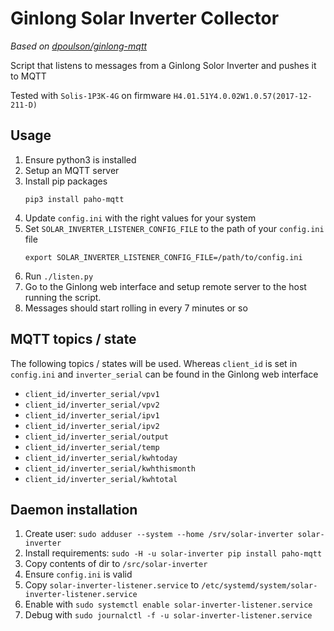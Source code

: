 # Ginlong Solar Inverter Collector

_Based on [dpoulson/ginlong-mqtt](https://github.com/dpoulson/ginlong-mqtt)_

Script that listens to messages from a Ginlong Solor Inverter and pushes it to MQTT

Tested with `Solis-1P3K-4G` on firmware `H4.01.51Y4.0.02W1.0.57(2017-12-211-D)`

## Usage
1. Ensure python3 is installed
1. Setup an MQTT server
1. Install pip packages
    ```
    pip3 install paho-mqtt
    ```
1. Update `config.ini` with the right values for your system
1. Set `SOLAR_INVERTER_LISTENER_CONFIG_FILE` to the path of your `config.ini` file
    ```
    export SOLAR_INVERTER_LISTENER_CONFIG_FILE=/path/to/config.ini
    ```
1. Run `./listen.py`
1. Go to the Ginlong web interface and setup remote server to the host running the script.
1. Messages should start rolling in every 7 minutes or so

## MQTT topics / state
The following topics / states will be used. Whereas `client_id` is set in `config.ini` and `inverter_serial` can be found in the Ginlong web interface

- `client_id/inverter_serial/vpv1`
- `client_id/inverter_serial/vpv2`
- `client_id/inverter_serial/ipv1`
- `client_id/inverter_serial/ipv2`
- `client_id/inverter_serial/output`
- `client_id/inverter_serial/temp`
- `client_id/inverter_serial/kwhtoday`
- `client_id/inverter_serial/kwhthismonth`
- `client_id/inverter_serial/kwhtotal`

## Daemon installation
1. Create user: `sudo adduser --system --home /srv/solar-inverter solar-inverter`
1. Install requirements: `sudo -H -u solar-inverter pip install paho-mqtt`
1. Copy contents of dir to `/src/solar-inverter`
1. Ensure `config.ini` is valid
1. Copy `solar-inverter-listener.service` to `/etc/systemd/system/solar-inverter-listener.service`
1. Enable with `sudo systemctl enable solar-inverter-listener.service`
1. Debug with `sudo journalctl -f -u solar-inverter-listener.service`